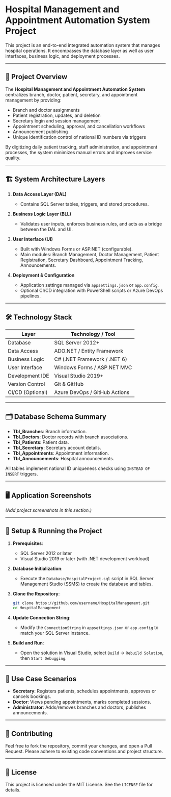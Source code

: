 # Hospital Management and Appointment Automation System Project

This project is an end-to-end integrated automation system that manages hospital operations. It encompasses the database layer as well as user interfaces, business logic, and deployment processes.

---

## 📌 Project Overview

The **Hospital Management and Appointment Automation System** centralizes branch, doctor, patient, secretary, and appointment management by providing:

- Branch and doctor assignments
- Patient registration, updates, and deletion
- Secretary login and session management
- Appointment scheduling, approval, and cancellation workflows
- Announcement publishing
- Unique identification control of national ID numbers via triggers

By digitizing daily patient tracking, staff administration, and appointment processes, the system minimizes manual errors and improves service quality.

---

## 🏗 System Architecture Layers

1. **Data Access Layer (DAL)**
   - Contains SQL Server tables, triggers, and stored procedures.

2. **Business Logic Layer (BLL)**
   - Validates user inputs, enforces business rules, and acts as a bridge between the DAL and UI.

3. **User Interface (UI)**
   - Built with Windows Forms or ASP.NET (configurable).
   - Main modules: Branch Management, Doctor Management, Patient Registration, Secretary Dashboard, Appointment Tracking, Announcements.

4. **Deployment & Configuration**
   - Application settings managed via `appsettings.json` or `app.config`.
   - Optional CI/CD integration with PowerShell scripts or Azure DevOps pipelines.

---

## 🛠 Technology Stack

| Layer                  | Technology / Tool              |
|------------------------|--------------------------------|
| Database               | SQL Server 2012+               |
| Data Access            | ADO.NET / Entity Framework     |
| Business Logic         | C# (.NET Framework / .NET 6)   |
| User Interface         | Windows Forms / ASP.NET MVC    |
| Development IDE        | Visual Studio 2019+            |
| Version Control        | Git & GitHub                   |
| CI/CD (Optional)       | Azure DevOps / GitHub Actions  |

---

## 🗂 Database Schema Summary

- **Tbl_Branches**: Branch information.
- **Tbl_Doctors**: Doctor records with branch associations.
- **Tbl_Patients**: Patient data.
- **Tbl_Secretary**: Secretary account details.
- **Tbl_Appointments**: Appointment information.
- **Tbl_Announcements**: Hospital announcements.

All tables implement national ID uniqueness checks using `INSTEAD OF INSERT` triggers.

---

## 🖥 Application Screenshots

*(Add project screenshots in this section.)*

---

## 🚀 Setup & Running the Project

1. **Prerequisites**:
   - SQL Server 2012 or later
   - Visual Studio 2019 or later (with .NET development workload)

2. **Database Initialization**:
   - Execute the `Database/HospitalProject.sql` script in SQL Server Management Studio (SSMS) to create the database and tables.

3. **Clone the Repository**:
   ```bash
   git clone https://github.com/username/HospitalManagement.git
   cd HospitalManagement
   ```

4. **Update Connection String**:
   - Modify the `ConnectionString` in `appsettings.json` or `app.config` to match your SQL Server instance.

5. **Build and Run**:
   - Open the solution in Visual Studio, select `Build` → `Rebuild Solution`, then `Start Debugging`.

---

## 🎯 Use Case Scenarios

- **Secretary**: Registers patients, schedules appointments, approves or cancels bookings.
- **Doctor**: Views pending appointments, marks completed sessions.
- **Administrator**: Adds/removes branches and doctors, publishes announcements.

---

## 🤝 Contributing

Feel free to fork the repository, commit your changes, and open a Pull Request. Please adhere to existing code conventions and project structure.

---

## 📄 License

This project is licensed under the MIT License. See the `LICENSE` file for details.
